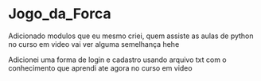 # Jogo_da_Forca

Adicionado modulos que eu mesmo criei, quem assiste as aulas de python no curso em video vai ver alguma semelhança hehe

Adicionei uma forma de login e cadastro usando arquivo txt com o conhecimento que aprendi ate agora no curso em video
